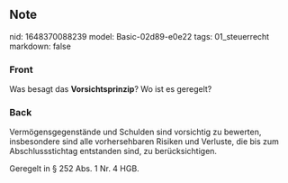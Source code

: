 ## Note
nid: 1648370088239
model: Basic-02d89-e0e22
tags: 01_steuerrecht
markdown: false

### Front
Was besagt das <b>Vorsichtsprinzip</b>? Wo ist es geregelt?

### Back
Vermögensgegenstände und Schulden sind vorsichtig zu bewerten, insbesondere sind alle vorhersehbaren Risiken und Verluste, die bis zum Abschlussstichtag entstanden sind, zu berücksichtigen.

Geregelt in § 252 Abs. 1 Nr. 4 HGB.
